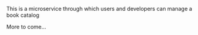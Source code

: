 This is a microservice through which users and developers can manage a book catalog

More to come...
